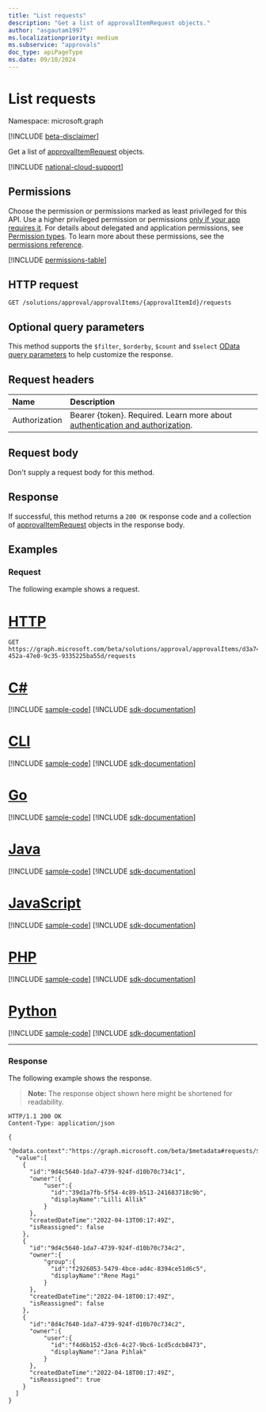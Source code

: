```yaml
---
title: "List requests"
description: "Get a list of approvalItemRequest objects."
author: "asgautam1997"
ms.localizationpriority: medium
ms.subservice: "approvals"
doc_type: apiPageType
ms.date: 09/10/2024
---
```


# List requests

Namespace: microsoft.graph

[!INCLUDE [beta-disclaimer](../../includes/beta-disclaimer.md)]

Get a list of [approvalItemRequest](../resources/approvalitemrequest.md) objects.

[!INCLUDE [national-cloud-support](../../includes/global-only.md)]

## Permissions

Choose the permission or permissions marked as least privileged for this API. Use a higher privileged permission or permissions [only if your app requires it](/graph/permissions-overview#best-practices-for-using-microsoft-graph-permissions). For details about delegated and application permissions, see [Permission types](/graph/permissions-overview#permission-types). To learn more about these permissions, see the [permissions reference](/graph/permissions-reference).

<!-- { "blockType": "permissions", "name": "approvalitem_list_requests" } -->
[!INCLUDE [permissions-table](../includes/permissions/approvalitem-list-requests-permissions.md)]

## HTTP request

<!-- {
  "blockType": "ignored"
}
-->
``` http
GET /solutions/approval/approvalItems/{approvalItemId}/requests
```

## Optional query parameters

This method supports the `$filter`, `$orderby`, `$count` and `$select` [OData query parameters](/graph/query-parameters) to help customize the response.

## Request headers

|Name|Description|
|:---|:---|
|Authorization|Bearer {token}. Required. Learn more about [authentication and authorization](/graph/auth/auth-concepts).|

## Request body

Don't supply a request body for this method.

## Response

If successful, this method returns a `200 OK` response code and a collection of [approvalItemRequest](../resources/approvalitemrequest.md) objects in the response body.

## Examples

### Request

The following example shows a request.
# [HTTP](#tab/http)
<!-- {
  "blockType": "request",
  "name": "list_approvalitemrequest"
}
-->
``` http
GET https://graph.microsoft.com/beta/solutions/approval/approvalItems/d3a7405e-452a-47e0-9c35-9335225ba55d/requests
```

# [C#](#tab/csharp)
[!INCLUDE [sample-code](../includes/snippets/csharp/list-approvalitemrequest-csharp-snippets.md)]
[!INCLUDE [sdk-documentation](../includes/snippets/snippets-sdk-documentation-link.md)]

# [CLI](#tab/cli)
[!INCLUDE [sample-code](../includes/snippets/cli/list-approvalitemrequest-cli-snippets.md)]
[!INCLUDE [sdk-documentation](../includes/snippets/snippets-sdk-documentation-link.md)]

# [Go](#tab/go)
[!INCLUDE [sample-code](../includes/snippets/go/list-approvalitemrequest-go-snippets.md)]
[!INCLUDE [sdk-documentation](../includes/snippets/snippets-sdk-documentation-link.md)]

# [Java](#tab/java)
[!INCLUDE [sample-code](../includes/snippets/java/list-approvalitemrequest-java-snippets.md)]
[!INCLUDE [sdk-documentation](../includes/snippets/snippets-sdk-documentation-link.md)]

# [JavaScript](#tab/javascript)
[!INCLUDE [sample-code](../includes/snippets/javascript/list-approvalitemrequest-javascript-snippets.md)]
[!INCLUDE [sdk-documentation](../includes/snippets/snippets-sdk-documentation-link.md)]

# [PHP](#tab/php)
[!INCLUDE [sample-code](../includes/snippets/php/list-approvalitemrequest-php-snippets.md)]
[!INCLUDE [sdk-documentation](../includes/snippets/snippets-sdk-documentation-link.md)]

# [Python](#tab/python)
[!INCLUDE [sample-code](../includes/snippets/python/list-approvalitemrequest-python-snippets.md)]
[!INCLUDE [sdk-documentation](../includes/snippets/snippets-sdk-documentation-link.md)]

---

### Response

The following example shows the response.
> **Note:** The response object shown here might be shortened for readability.
<!-- {
  "blockType": "response",
  "truncated": true,
  "@odata.type": "Collection(microsoft.graph.approvalItemRequest)"
}
-->
``` http
HTTP/1.1 200 OK
Content-Type: application/json

{
  "@odata.context":"https://graph.microsoft.com/beta/$metadata#requests/$entity",
  "value":[
    {
      "id":"9d4c5640-1da7-4739-924f-d10b70c734c1",
      "owner":{
          "user":{
            "id":"39d1a7fb-5f54-4c89-b513-241683718c9b",
            "displayName":"Lilli Allik"
          }
      },
      "createdDateTime":"2022-04-13T00:17:49Z",
      "isReassigned": false
    },
    {
      "id":"9d4c5640-1da7-4739-924f-d10b70c734c2",
      "owner":{
          "group":{
            "id":"f2926053-5479-4bce-ad4c-8394ce51d6c5",
            "displayName":"Rene Magi"
          }
      },
      "createdDateTime":"2022-04-18T00:17:49Z",
      "isReassigned": false
    },
    {
      "id":"8d4c7640-1da7-4739-924f-d10b70c734c2",
      "owner":{
          "user":{
            "id":"f4d6b152-d3c6-4c27-9bc6-1cd5cdcb8473",
            "displayName":"Jana Pihlak"
          }
      },
      "createdDateTime":"2022-04-18T00:17:49Z",
      "isReassigned": true
    }
  ]
}
```

